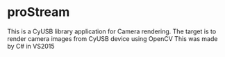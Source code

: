 # proStream

This is a CyUSB library application for Camera rendering.
The target is to render camera images from CyUSB device using OpenCV
This was made by C# in VS2015
